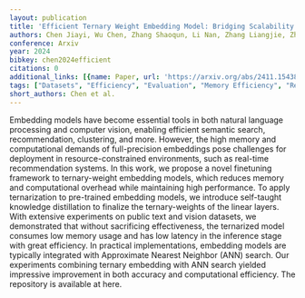 ```yaml
---
layout: publication
title: 'Efficient Ternary Weight Embedding Model: Bridging Scalability And Performance'
authors: Chen Jiayi, Wu Chen, Zhang Shaoqun, Li Nan, Zhang Liangjie, Zhang Qi
conference: Arxiv
year: 2024
bibkey: chen2024efficient
citations: 0
additional_links: [{name: Paper, url: 'https://arxiv.org/abs/2411.15438'}]
tags: ["Datasets", "Efficiency", "Evaluation", "Memory Efficiency", "Recommender Systems", "Scalability"]
short_authors: Chen et al.
---
```

Embedding models have become essential tools in both natural language
processing and computer vision, enabling efficient semantic search,
recommendation, clustering, and more. However, the high memory and
computational demands of full-precision embeddings pose challenges for
deployment in resource-constrained environments, such as real-time
recommendation systems. In this work, we propose a novel finetuning framework
to ternary-weight embedding models, which reduces memory and computational
overhead while maintaining high performance. To apply ternarization to
pre-trained embedding models, we introduce self-taught knowledge distillation
to finalize the ternary-weights of the linear layers. With extensive
experiments on public text and vision datasets, we demonstrated that without
sacrificing effectiveness, the ternarized model consumes low memory usage and
has low latency in the inference stage with great efficiency. In practical
implementations, embedding models are typically integrated with Approximate
Nearest Neighbor (ANN) search. Our experiments combining ternary embedding with
ANN search yielded impressive improvement in both accuracy and computational
efficiency. The repository is available at here.
